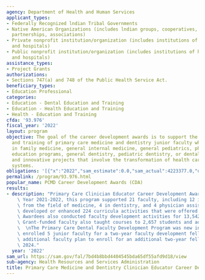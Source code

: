 ```yaml
---
agency: Department of Health and Human Services
applicant_types:
- Federally Recognized lndian Tribal Governments
- Native American Organizations (includes lndian groups, cooperatives, corporations,
  partnerships, associations)
- Private nonprofit institution/organization (includes institutions of higher education
  and hospitals)
- Public nonprofit institution/organization (includes institutions of higher education
  and hospitals)
assistance_types:
- Project Grants
authorizations:
- Sections 747(a) and 748 of the Public Health Service Act.
beneficiary_types:
- Education Professional
categories:
- Education - Dental Education and Training
- Education - Health Education and Training
- Health - Education and Training
cfda: '93.976'
fiscal_year: '2022'
layout: program
objective: The goal of the career development awards is to support the development
  and training of primary care medicine and dentistry junior faculty who plan to teach
  in family medicine, general internal medicine, general pediatrics, physician assistant
  education programs, general dentistry, pediatric dentistry, or dental public health
  and innovative projects that involve the transformation of health care delivery
  systems.
obligations: '[{"x":"2022","sam_estimate":0.0,"sam_actual":4223377.0,"usa_spending_actual":1548346.0},{"x":"2023","sam_estimate":2121650.0,"sam_actual":0.0,"usa_spending_actual":435710.87},{"x":"2024","sam_estimate":2146276.0,"sam_actual":0.0,"usa_spending_actual":0.0}]'
permalink: /program/93.976.html
popular_name: PCMD Career Development Awards (CDA)
results:
- description: "Primary Care Clinician Educator Career Development Awards: In Academic\
    \ Year 2021-2022, this program supported 21 faculty, including 12 individuals\
    \ from the field of medicine, 4 in dentistry, and 4 physician assistants. Grantees\
    \ developed or enhanced 224 curricula activities that were offered to 9,234 individuals.\
    \ Awardees also conducted faculty development activities for 13,542 faculty members.\
    \ Grant-funded faculty also taught courses to 2,657 students and advanced trainees.\
    \  \nThe Primary Care Dental Faculty Development Program was new in FY 2022 and\
    \ enrolled 5 junior faculty for a two-year faculty development fellowship. Seven\
    \ additional faculty plan to enroll for an additional two-year fellowship in FY\
    \ 2024."
  year: '2022'
sam_url: https://sam.gov/fal/7bd4b8bbd4404545bda65df55afd9d18/view
sub-agency: Health Resources and Services Administration
title: Primary Care Medicine and Dentistry Clinician Educator Career Development Awards
---
```

